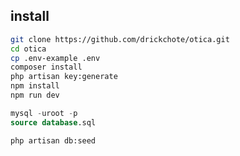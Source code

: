 ## install

```bash
git clone https://github.com/drickchote/otica.git
cd otica 
cp .env-example .env 
composer install 
php artisan key:generate
npm install 
npm run dev 
```
```sql
mysql -uroot -p 
source database.sql 
```
```bash
php artisan db:seed 
```